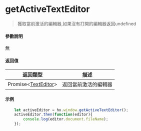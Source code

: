 # getActiveTextEditor

> 獲取當前激活的編輯器,如果沒有打開的編輯器返回undefined

#### 參數說明
無

#### 返回值

|返回類型				|描述									|
|--						|--										|
|Promise&lt;[TextEditor](/ExtensionDocs/Api/windows/TextEditor)&gt;	|返回當前激活的編輯器|

#### 示例
``` javascript
    let activeEditor = hx.window.getActiveTextEditor();
    activeEditor.then(function(editor){
    	console.log(editor.document.fileName);
    });
```